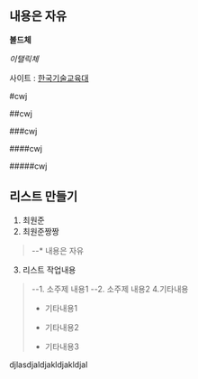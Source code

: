 내용은 자유
-----------
**볼드체**

*이탤릭체*

사이트 : [한국기술교육대](www.kut.ac.kr)

#cwj

##cwj

###cwj

####cwj

#####cwj

리스트 만들기
-------------
1. 최원준
2. 최원준짱짱

>--* 내용은 자유
3. 리스트 작업내용
>--1. 소주제 내용1
>--2. 소주제 내용2
4.기타내용
>* 기타내용1
>- 기타내용2
>+ 기타내용3

djlasdjaldjakldjakldjal
